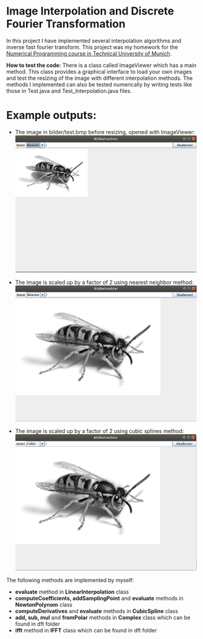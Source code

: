# Image Interpolation and Discrete Fourier Transformation

In this project I have implemented several interpolation algorithms and inverse fast fourier transform. This project was
my homework for the [Numerical Programming course in Technical University of Munich](https://www5.in.tum.de/wiki/index.php/Numerisches_Programmieren_-_Summer_18).

**How to test the code:** There is a class called ImageViewer which has a main method. This class provides a graphical
interface to load your own images and test the resizing of the image with different interpolation methods. The methods I 
implemented can also be tested numerically by writing tests like those in Test.java and Test_Interpolation.java files.

# Example outputs:
* The image in bilder/test.bmp before resizing, opened with ImageViewer:
![alt text](https://github.com/burakcuhadar/Image-Interpolation-and-FFT/blob/master/example/before_resizing.png)

* The image is scaled up by a factor of 2 using nearest neighbor method:
![alt text](https://github.com/burakcuhadar/Image-Interpolation-and-FFT/blob/master/example/after_resizing_with_nearest.png)

* The image is scaled up by a factor of 2 using cubic splines method:
![alt text](https://github.com/burakcuhadar/Image-Interpolation-and-FFT/blob/master/example/after_resizing_with_cubic.png)



The following methods are implemented by myself:
* **evaluate** method in **LinearInterpolation** class
* **computeCoefficients, addSamplingPoint** and **evaluate** methods in **NewtonPolynom** class
* **computeDerivatives** and **evaluate** methods in **CubicSpline** class
* **add, sub, mul** and **fromPolar** methods in **Complex** class which can be found in dft folder
* **ifft** method in **IFFT** class which can be found in dft folder
